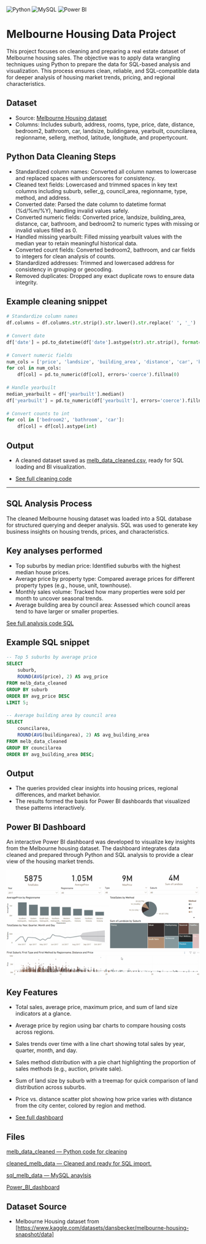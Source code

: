 ![Python](https://img.shields.io/badge/Python-3776AB.svg?style=for-the-badge&logo=Python&logoColor=white)
![MySQL](https://img.shields.io/badge/mysql-%2300f.svg?style=for-the-badge&logo=mysql&logoColor=white)
![Power BI](https://img.shields.io/badge/power_bi-F2C811?style=for-the-badge&logo=powerbi&logoColor=black)

# Melbourne Housing Data Project

This project focuses on cleaning and preparing a real estate dataset of Melbourne housing sales. The objective was to apply data wrangling techniques using Python to prepare the data for SQL-based analysis and visualization. This process ensures clean, reliable, and SQL-compatible data for deeper analysis of housing market trends, pricing, and regional characteristics.


## Dataset

- Source: [Melbourne Housing dataset](https://github.com/kChe626/Melbourne-Housing-Project/blob/main/melb_data.csv)
- Columns: Includes suburb, address, rooms, type, price, date, distance, bedroom2, bathroom, car, landsize, buildingarea, yearbuilt, councilarea, regionname, sellerg, method, latitude, longitude, and propertycount.

## Python Data Cleaning Steps

- Standardized column names: Converted all column names to lowercase and replaced spaces with underscores for consistency.
- Cleaned text fields: Lowercased and trimmed spaces in key text columns including suburb, seller_g, council_area, regionname, type, method, and address.
- Converted date: Parsed the date column to datetime format (%d/%m/%Y), handling invalid values safely.
- Converted numeric fields: Converted price, landsize, building_area, distance, car, bathroom, and bedroom2 to numeric types with missing or invalid values filled as 0.
- Handled missing yearbuilt: Filled missing yearbuilt values with the median year to retain meaningful historical data.
- Converted count fields: Converted bedroom2, bathroom, and car fields to integers for clean analysis of counts.
- Standardized addresses: Trimmed and lowercased address for consistency in grouping or geocoding.
- Removed duplicates: Dropped any exact duplicate rows to ensure data integrity.

## Example cleaning snippet
```python
# Standardize column names
df.columns = df.columns.str.strip().str.lower().str.replace(' ', '_')

# Convert date
df['date'] = pd.to_datetime(df['date'].astype(str).str.strip(), format='%d/%m/%Y', errors='coerce')

# Convert numeric fields
num_cols = ['price', 'landsize', 'building_area', 'distance', 'car', 'bathroom', 'bedroom2']
for col in num_cols:
    df[col] = pd.to_numeric(df[col], errors='coerce').fillna(0)

# Handle yearbuilt
median_yearbuilt = df['yearbuilt'].median()
df['yearbuilt'] = pd.to_numeric(df['yearbuilt'], errors='coerce').fillna(median_yearbuilt)

# Convert counts to int
for col in ['bedroom2', 'bathroom', 'car']:
    df[col] = df[col].astype(int)
```
## Output
- A cleaned dataset saved as [melb_data_cleaned.csv](https://github.com/kChe626/Melbourne-Housing-Project/blob/main/melb_data_cleaned.xls), ready for SQL loading and BI visualization.


- [See full cleaning code](https://github.com/kChe626/Melbourne-Housing-Project/blob/main/melb_data_cleaned.ipynb)
---

##  SQL Analysis Process
The cleaned Melbourne housing dataset was loaded into a SQL database for structured querying and deeper analysis. SQL was used to generate key business insights on housing trends, prices, and characteristics.

## Key analyses performed
- Top suburbs by median price: Identified suburbs with the highest median house prices.
- Average price by property type: Compared average prices for different property types (e.g., house, unit, townhouse).
- Monthly sales volume: Tracked how many properties were sold per month to uncover seasonal trends.
- Average building area by council area: Assessed which council areas tend to have larger or smaller properties.

[See full analysis code SQL](https://github.com/kChe626/Melbourne-Housing-Project)

## Example SQL snippet
```sql
-- Top 5 suburbs by average price
SELECT 
    suburb,
    ROUND(AVG(price), 2) AS avg_price
FROM melb_data_cleaned
GROUP BY suburb
ORDER BY avg_price DESC
LIMIT 5;

-- Average building area by council area
SELECT 
    councilarea,
    ROUND(AVG(buildingarea), 2) AS avg_building_area
FROM melb_data_cleaned
GROUP BY councilarea
ORDER BY avg_building_area DESC;
```
## Output
- The queries provided clear insights into housing prices, regional differences, and market behavior.
- The results formed the basis for Power BI dashboards that visualized these patterns interactively.

## Power BI Dashboard

An interactive Power BI dashboard was developed to visualize key insights from the Melbourne housing dataset. The dashboard integrates data cleaned and prepared through Python and SQL analysis to provide a clear view of the housing market trends.

![Dashboard](https://github.com/kChe626/Melbourne-Housing-Project/blob/main/Housing_Dashboard.gif)

## Key Features

- Total sales, average price, maximum price, and sum of land size indicators at a glance.
- Average price by region using bar charts to compare housing costs across regions.
- Sales trends over time with a line chart showing total sales by year, quarter, month, and day.
- Sales method distribution with a pie chart highlighting the proportion of sales methods (e.g., auction, private sale).
- Sum of land size by suburb with a treemap for quick comparison of land distribution across suburbs.
- Price vs. distance scatter plot showing how price varies with distance from the city center, colored by region and method.

- [See full dashboard](https://github.com/kChe626/Melbourne-Housing-Project/blob/main/Power_Bi_melb_data.pbix)
  
## Files

[melb_data_cleaned — Python code for cleaning](https://github.com/kChe626/Melbourne-Housing-Project/blob/main/melb_data_cleaned.ipynb)

[cleaned_melb_data — Cleaned and ready for SQL import.](https://github.com/kChe626/Melbourne-Housing-Project/blob/main/melb_data_cleaned.xls)

[sql_melb_data — MySQL anaylsis](https://github.com/kChe626/Melbourne-Housing-Project/blob/main/sql_melb_data.sql)

[Power_BI_dashboard](https://github.com/kChe626/Melbourne-Housing-Project/blob/main/Power_Bi_melb_data.pbix)

## Dataset Source

- Melbourne Housing dataset from [https://www.kaggle.com/datasets/dansbecker/melbourne-housing-snapshot/data]

